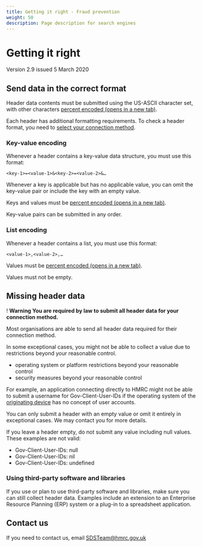 ```yaml
---
title: Getting it right - Fraud prevention
weight: 50
description: Page description for search engines
---
```


# Getting it right

Version 2.9 issued 5 March 2020

## Send data in the correct format

Header data contents must be submitted using the US-ASCII character set, with other characters <a href="https://tools.ietf.org/html/rfc3986#section-2.1"> percent encoded (opens in a new tab)</a>.

Each header has additional formatting requirements. To check a header format, you need to <a href="/connection-method/">select your connection method</a>.


### Key-value encoding

Whenever a header contains a key-value data structure, you must use this format:

<code>&lt;key-1&gt;=&lt;value-1&gt;&amp;&lt;key-2&gt;=&lt;value-2&gt;&amp;&hellip;</code>

Whenever a key is applicable but has no applicable value, you can omit the key-value pair or include the key with an empty value.

Keys and values must be <a href="https://tools.ietf.org/html/rfc3986#section-2.1"> percent encoded (opens in a new tab)</a>.

Key-value pairs can be submitted in any order.


### List encoding

Whenever a header contains a list, you must use this format:

<code>&lt;value-1&gt;,&lt;value-2&gt;,&hellip;</code>

Values must be <a href="https://tools.ietf.org/html/rfc3986#section-2.1"> percent encoded (opens in a new tab)</a>.

Values must not be empty.


## Missing header data

<div class="govuk-warning-text">
  <span class="govuk-warning-text__icon" aria-hidden="true">!</span>
  <strong class="govuk-warning-text__text">
    <span class="govuk-warning-text__assistive">Warning</span>
    You are required by law to submit all header data for your connection method.
  </strong>
</div>

Most organisations are able to send all header data required for their connection method.

In some exceptional cases, you might not be able to collect a value due to restrictions beyond your reasonable control.

* operating system or platform restrictions beyond your reasonable control
* security measures beyond your reasonable control

For example, an application connecting directly to HMRC might not be able to submit a username for Gov-Client-User-IDs if the operating system of the <a href="/connection-method/#what-is-your-originating-device">originating device</a> has no concept of user accounts.

<div class="govuk-inset-text">
You can only submit a header with an empty value or omit it entirely in exceptional cases. We may contact you for more details.
</div>

If you leave a header empty, do not submit any value including null values. These examples are not valid:

<ul>
  <li><span class="code--slim">Gov-Client-User-IDs: null</span></li>
  <li><span class="code--slim">Gov-Client-User-IDs: nil</span></li>
  <li><span class="code--slim">Gov-Client-User-IDs: undefined</span></li>
</ul>


### Using third-party software and libraries

If you use or plan to use third-party software and libraries, make sure you can still collect header data. Examples include an extension to an Enterprise Resource Planning (ERP) system or a plug-in to a spreadsheet application.


## Contact us

If you need to contact us, email SDSTeam@hmrc.gov.uk
